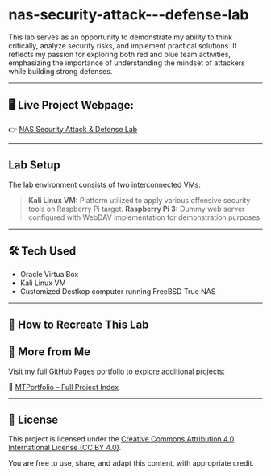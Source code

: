 # nas-security-attack---defense-lab
This lab serves as an opportunity to demonstrate my ability to think critically, analyze security risks, and implement practical solutions. It reflects my passion for exploring both red and blue team activities, emphasizing the importance of understanding the mindset of attackers while building strong defenses.



---


## 🖥️ **Live Project Webpage:**  
👉 [NAS Security Attack & Defense Lab](https://mark-thompson01.github.io/MTPortfolio/Lab%20Projects/TrueNAS%20Attack%20&%20Defense%20Lab/)


---


## Lab Setup
The lab environment consists of two interconnected VMs:

> **Kali Linux VM:** Platform utilized to apply various offensive security tools on Raspberry Pi target.
> **Raspberry Pi 3:** Dummy web server configured with WebDAV implementation for demonstration purposes.


---


## 🛠️ Tech Used
- Oracle VirtualBox
- Kali Linux VM
- Customized Destkop computer running FreeBSD True NAS


---


## 🔁 How to Recreate This Lab


## 📁 More from Me

Visit my full GitHub Pages portfolio to explore additional projects:

🔗 [MTPortfolio – Full Project Index](https://mark-thompson01.github.io/MTPortfolio/)


---


## 📜 License

This project is licensed under the 
[Creative Commons Attribution 4.0 International License (CC BY 4.0)](https://creativecommons.org/licenses/by/4.0/).

You are free to use, share, and adapt this content, with appropriate credit.

